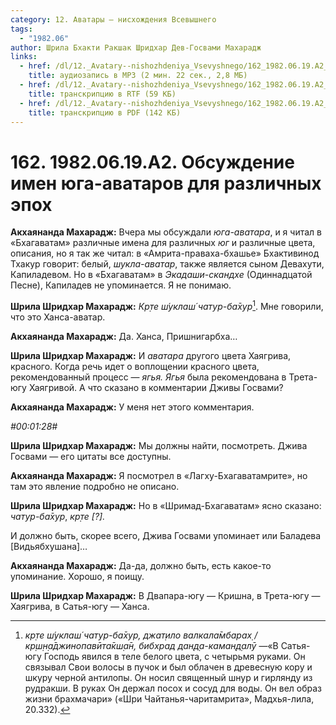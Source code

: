 ```yaml
---
category: 12. Аватары — нисхождения Всевышнего
tags:
  - "1982.06"
author: Шрила Бхакти Ракшак Шридхар Дев-Госвами Махарадж
links:
  - href: /dl/12._Avatary--nishozhdeniya_Vsevyshnego/162_1982.06.19.A2_SridharMj_Obsuzhdenie_imen_juga-avatarov_dlja_razlichnyh_jepoh.mp3
    title: аудиозапись в MP3 (2 мин. 22 сек., 2,8 МБ)
  - href: /dl/12._Avatary--nishozhdeniya_Vsevyshnego/162_1982.06.19.A2_SridharMj_Obsuzhdenie_imen_juga-avatarov_dlja_razlichnyh_jepoh.rtf
    title: транскрипцию в RTF (59 КБ)
  - href: /dl/12._Avatary--nishozhdeniya_Vsevyshnego/162_1982.06.19.A2_SridharMj_Obsuzhdenie_imen_juga-avatarov_dlja_razlichnyh_jepoh.pdf
    title: транскрипцию в PDF (142 КБ)
---
```


# 162. 1982.06.19.A2. Обсуждение имен юга-аватаров для различных эпох

**Акхаянанда Махарадж:** Вчера мы обсуждали *юга-аватара*, и я читал в «Бхагаватам» различные имена для различных *юг* и различные цвета, описания, но я так же читал: в «Амрита-праваха-бхашье» Бхактивинод Тхакур говорит: белый, *шукла-аватар*, также является сыном Девахути, Капиладевом. Но в «Бхагаватам» в *Экадаши-скандхе* (Одиннадцатой Песне), Капиладев не упоминается. Я не понимаю.

**Шрила Шридхар Махарадж:** *Кр̣те ш́уклаш́ чатур-ба̄хур*[^_ftn1]. Мне говорили, что это Ханса-аватар.

**Акхаянанда Махарадж:** Да. Ханса, Пришнигарбха…

**Шрила Шридхар Махарадж:** И *аватара* другого цвета Хаягрива, красного. Когда речь идет о воплощении красного цвета, рекомендованный процесс — *ягья. Ягья* была рекомендована в Трета-югу Хаягривой. А что сказано в комментарии Дживы Госвами?

**Акхаянанда Махарадж:** У меня нет этого комментария.

*#00:01:28#*

**Шрила Шридхар Махарадж:** Мы должны найти, посмотреть. Джива Госвами — его цитаты все доступны.

**Акхаянанда Махарадж:** Я посмотрел в «Лагху-Бхагаватамрите», но там это явление подробно не описано.

**Шрила Шридхар Махарадж:** Но в «Шримад-Бхагаватам» ясно сказано: *чатур-ба̄хур*, *кр̣те [?].*

И должно быть, скорее всего, Джива Госвами упоминает или Баладева [Видьябхушана]…

**Акхаянанда Махарадж:** Да-да, должно быть, есть какое-то упоминание. Хорошо, я поищу.

**Шрила Шридхар Махарадж:** В Двапара-югу — Кришна, в Трета-югу — Хаягрива, в Сатья-югу — Ханса.



[^_ftn1]: *кр̣те ш́уклаш́ чатур-ба̄хур, джат̣ило валкала̄мбарах̣ / кр̣ш̣н̣а̄джинопавӣта̄кш̣а̄н, бибхрад дан̣д̣а-каман̣д̣алӯ* —«В Сатья-югу Господь явился в теле белого цвета, с четырьмя руками. Он связывал Свои волосы в пучок и был облачен в древесную кору и шкуру черной антилопы. Он носил священный шнур и гирлянду из рудракши. В руках Он держал посох и сосуд для воды. Он вел образ жизни брахмачари» («Шри Чайтанья-чаритамрита», Мадхья-лила, 20.332).

